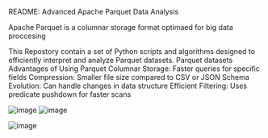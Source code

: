 README: Advanced Apache Parquet Data Analysis 

Apache Parquet is a columnar storage format optimaed for big data proccesing


This Repostory contain a set of Python scripts and  algorithms designed to efficiently interpret and analyze Parquet datasets.
Parquet datasets
Advantages of Using Parquet
Columnar Storage: Faster queries for specific fields
Compression: Smaller file size compared to CSV or JSON
Schema Evolution: Can handle changes in data structure
Efficient Filtering: Uses predicate pushdown for faster scans

![image](https://github.com/user-attachments/assets/447df845-d577-4d44-9031-ce0a8c967735)
![image](https://github.com/user-attachments/assets/ef1a19ac-b34c-4e09-aeab-8aa695d5680e)

![image](https://github.com/user-attachments/assets/fb9a51a7-f336-4c95-8956-1a79a0e2a986)
